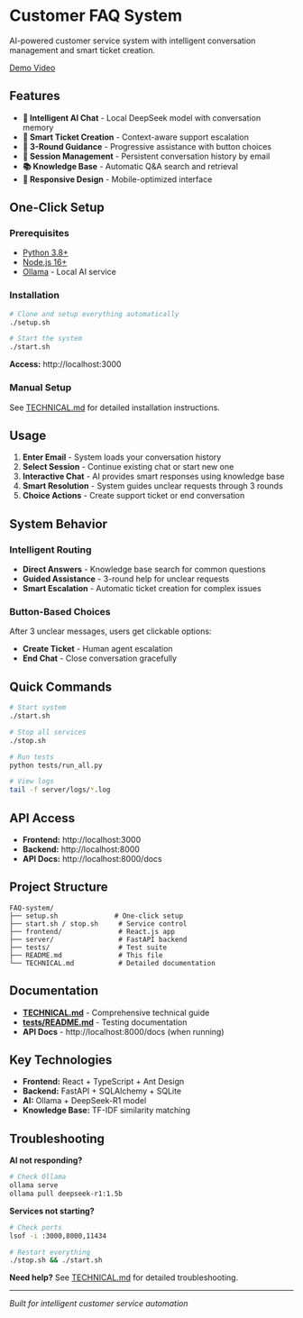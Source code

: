 # Customer FAQ System

AI-powered customer service system with intelligent conversation management and smart ticket creation.

[Demo Video](https://drive.google.com/file/d/1tcsHSpg03Jon2r29Gen__UDoJVO4yhw0/view?usp=sharing)

## Features

- **🤖 Intelligent AI Chat** - Local DeepSeek model with conversation memory
- **📝 Smart Ticket Creation** - Context-aware support escalation 
- **🔄 3-Round Guidance** - Progressive assistance with button choices
- **💾 Session Management** - Persistent conversation history by email
- **📚 Knowledge Base** - Automatic Q&A search and retrieval
- **📱 Responsive Design** - Mobile-optimized interface

## One-Click Setup

### Prerequisites
- [Python 3.8+](https://www.python.org/downloads/)
- [Node.js 16+](https://nodejs.org/)
- [Ollama](https://ollama.ai/) - Local AI service

### Installation
```bash
# Clone and setup everything automatically
./setup.sh

# Start the system
./start.sh
```

**Access:** http://localhost:3000

### Manual Setup
See [TECHNICAL.md](TECHNICAL.md) for detailed installation instructions.

## Usage

1. **Enter Email** - System loads your conversation history
2. **Select Session** - Continue existing chat or start new one
3. **Interactive Chat** - AI provides smart responses using knowledge base
4. **Smart Resolution** - System guides unclear requests through 3 rounds
5. **Choice Actions** - Create support ticket or end conversation

## System Behavior

### Intelligent Routing
- **Direct Answers** - Knowledge base search for common questions
- **Guided Assistance** - 3-round help for unclear requests
- **Smart Escalation** - Automatic ticket creation for complex issues

### Button-Based Choices
After 3 unclear messages, users get clickable options:
- **Create Ticket** - Human agent escalation
- **End Chat** - Close conversation gracefully

## Quick Commands

```bash
# Start system
./start.sh

# Stop all services  
./stop.sh

# Run tests
python tests/run_all.py

# View logs
tail -f server/logs/*.log
```

## API Access

- **Frontend:** http://localhost:3000
- **Backend:** http://localhost:8000  
- **API Docs:** http://localhost:8000/docs

## Project Structure

```
FAQ-system/
├── setup.sh              # One-click setup
├── start.sh / stop.sh     # Service control
├── frontend/              # React.js app
├── server/                # FastAPI backend
├── tests/                 # Test suite
├── README.md              # This file
└── TECHNICAL.md           # Detailed documentation
```

## Documentation

- **[TECHNICAL.md](TECHNICAL.md)** - Comprehensive technical guide
- **[tests/README.md](tests/README.md)** - Testing documentation
- **API Docs** - http://localhost:8000/docs (when running)

## Key Technologies

- **Frontend:** React + TypeScript + Ant Design
- **Backend:** FastAPI + SQLAlchemy + SQLite  
- **AI:** Ollama + DeepSeek-R1 model
- **Knowledge Base:** TF-IDF similarity matching

## Troubleshooting

**AI not responding?**
```bash
# Check Ollama
ollama serve
ollama pull deepseek-r1:1.5b
```

**Services not starting?**
```bash
# Check ports
lsof -i :3000,8000,11434

# Restart everything
./stop.sh && ./start.sh
```

**Need help?** See [TECHNICAL.md](TECHNICAL.md) for detailed troubleshooting.

---

*Built for intelligent customer service automation*
